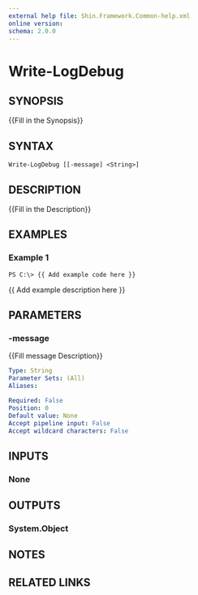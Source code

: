 ```yaml
---
external help file: Shin.Framework.Common-help.xml
online version: 
schema: 2.0.0
---
```


# Write-LogDebug

## SYNOPSIS
{{Fill in the Synopsis}}

## SYNTAX

```
Write-LogDebug [[-message] <String>]
```

## DESCRIPTION
{{Fill in the Description}}

## EXAMPLES

### Example 1
```
PS C:\> {{ Add example code here }}
```

{{ Add example description here }}

## PARAMETERS

### -message
{{Fill message Description}}

```yaml
Type: String
Parameter Sets: (All)
Aliases: 

Required: False
Position: 0
Default value: None
Accept pipeline input: False
Accept wildcard characters: False
```

## INPUTS

### None


## OUTPUTS

### System.Object

## NOTES

## RELATED LINKS

